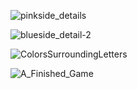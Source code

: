 ![pinkside_details](https://github.com/scrabble-cooper/scrabble/assets/30630281/f3766974-4065-4451-9256-a49fbbcebc03)

![blueside_detail-2](https://github.com/scrabble-cooper/scrabble/assets/30630281/7ed8460c-c77c-479c-999e-ee46f71a7a78)

![ColorsSurroundingLetters](https://github.com/scrabble-cooper/scrabble/assets/30630281/8919a07d-d7f2-4b27-9462-8d6db2c088ab)

![A_Finished_Game](https://github.com/scrabble-cooper/scrabble/assets/30630281/b4f2bc35-f58a-444c-a6c3-3b59539f5a1e)

